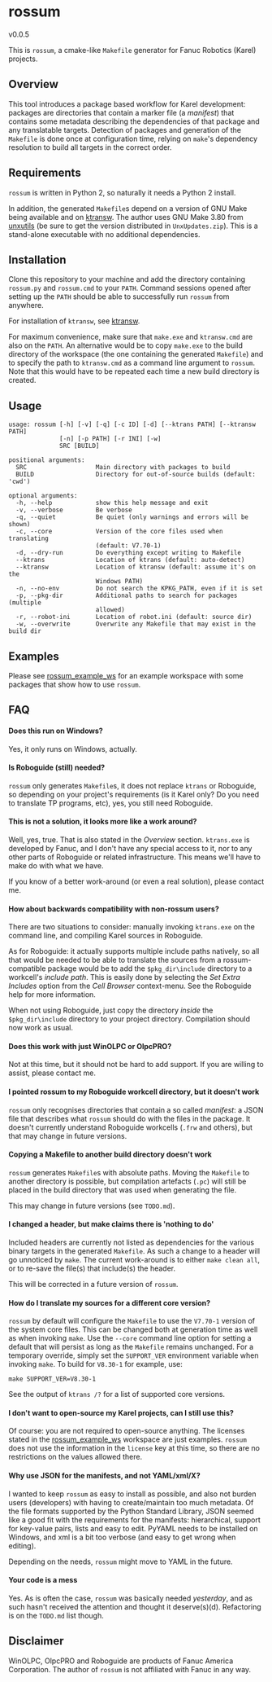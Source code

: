 # rossum
v0.0.5

This is `rossum`, a cmake-like `Makefile` generator for Fanuc Robotics (Karel)
projects.


## Overview

This tool introduces a package based workflow for Karel development: packages
are directories that contain a marker file (a *manifest*) that contains some
metadata describing the dependencies of that package and any translatable
targets. Detection of packages and generation of the `Makefile` is done once
at configuration time, relying on `make`'s dependency resolution to build
all targets in the correct order.


## Requirements

`rossum` is written in Python 2, so naturally it needs a Python 2 install.

In addition, the generated `Makefile`s depend on a version of GNU Make being
available and on [ktransw][]. The author uses GNU Make 3.80 from [unxutils][]
(be sure to get the version distributed in `UnxUpdates.zip`). This is a
stand-alone executable with no additional dependencies.


## Installation

Clone this repository to your machine and add the directory containing
`rossum.py` and `rossum.cmd` to your `PATH`. Command sessions opened after
setting up the `PATH` should be able to successfully run `rossum` from anywhere.

For installation of `ktransw`, see [ktransw][].

For maximum convenience, make sure that `make.exe` and `ktransw.cmd` are also
on the `PATH`. An alternative would be to copy `make.exe` to the build
directory of the workspace (the one containing the generated `Makefile`) and
to specify the path to `ktransw.cmd` as a command line argument to `rossum`.
Note that this would have to be repeated each time a new build directory is
created.


## Usage

```
usage: rossum [-h] [-v] [-q] [-c ID] [-d] [--ktrans PATH] [--ktransw PATH]
              [-n] [-p PATH] [-r INI] [-w]
              SRC [BUILD]

positional arguments:
  SRC                   Main directory with packages to build
  BUILD                 Directory for out-of-source builds (default: 'cwd')

optional arguments:
  -h, --help            show this help message and exit
  -v, --verbose         Be verbose
  -q, --quiet           Be quiet (only warnings and errors will be shown)
  -c, --core            Version of the core files used when translating
                        (default: V7.70-1)
  -d, --dry-run         Do everything except writing to Makefile
  --ktrans              Location of ktrans (default: auto-detect)
  --ktransw             Location of ktransw (default: assume it's on the
                        Windows PATH)
  -n, --no-env          Do not search the KPKG_PATH, even if it is set
  -p, --pkg-dir         Additional paths to search for packages (multiple
                        allowed)
  -r, --robot-ini       Location of robot.ini (default: source dir)
  -w, --overwrite       Overwrite any Makefile that may exist in the build dir
```


## Examples

Please see [rossum_example_ws][] for an example workspace with some packages
that show how to use `rossum`.


## FAQ

#### Does this run on Windows?
Yes, it only runs on Windows, actually.

#### Is Roboguide (still) needed?
`rossum` only generates `Makefile`s, it does not replace `ktrans` or Roboguide,
so depending on your project's requirements (is it Karel only? Do you need to
translate TP programs, etc), yes, you still need Roboguide.

#### This is not a solution, it looks more like a work around?
Well, yes, true. That is also stated in the *Overview* section. `ktrans.exe` is
developed by Fanuc, and I don't have any special access to it, nor to any
other parts of Roboguide or related infrastructure. This means we'll have to
make do with what we have.

If you know of a better work-around (or even a real solution), please contact
me.

#### How about backwards compatibility with non-rossum users?
There are two situations to consider: manually invoking `ktrans.exe` on the
command line, and compiling Karel sources in Roboguide.

As for Roboguide: it actually supports multiple include paths natively, so all
that would be needed to be able to translate the sources from a
rossum-compatible package would be to add the `$pkg_dir\include` directory to
a workcell's *include path*. This is easily done by selecting the *Set Extra
Includes* option from the *Cell Browser* context-menu. See the Roboguide help
for more information.

When not using Roboguide, just copy the directory *inside* the `$pkg_dir\include`
directory to your project directory. Compilation should now work as usual.

#### Does this work with just WinOLPC or OlpcPRO?
Not at this time, but it should not be hard to add support. If you are willing
to assist, please contact me.

#### I pointed rossum to my Roboguide workcell directory, but it doesn't work
`rossum` only recognises directories that contain a so called *manifest*: a
JSON file that describes what `rossum` should do with the files in the package.
It doesn't currently understand Roboguide workcells (`.frw` and others), but
that may change in future versions.

#### Copying a Makefile to another build directory doesn't work
`rossum` generates `Makefile`s with absolute paths. Moving the `Makefile` to
another directory is possible, but compilation artefacts (`.pc`) will still
be placed in the build directory that was used when generating the file.

This may change in future versions (see `TODO.md`).

#### I changed a header, but make claims there is 'nothing to do'
Included headers are currently not listed as dependencies for the various binary
targets in the generated `Makefile`. As such a change to a header will go
unnoticed by `make`. The current work-around is to either `make clean all`, or
to re-save the file(s) that include(s) the header.

This will be corrected in a future version of `rossum`.

#### How do I translate my sources for a different core version?
`rossum` by default will configure the `Makefile` to use the `V7.70-1` version
of the system core files. This can be changed both at generation time as well
as when invoking `make`. Use the `--core` command line option for setting a
default that will persist as long as the `Makefile` remains unchanged. For a
temporary override, simply set the `SUPPORT_VER` environment variable when
invoking `make`. To build for `V8.30-1` for example, use:

```
make SUPPORT_VER=V8.30-1
```

See the output of `ktrans /?` for a list of supported core versions.

#### I don't want to open-source my Karel projects, can I still use this?
Of course: you are not required to open-source anything. The licenses stated
in the [rossum_example_ws][] workspace are just examples. `rossum` does not
use the information in the `license` key at this time, so there are no
restrictions on the values allowed there.

#### Why use JSON for the manifests, and not YAML/xml/X?
I wanted to keep `rossum` as easy to install as possible, and also not burden
users (developers) with having to create/maintain too much metadata. Of the
file formats supported by the Python Standard Library, JSON seemed like a
good fit with the requirements for the manifests: hierarchical, support for
key-value pairs, lists and easy to edit. PyYAML needs to be installed on
Windows, and xml is a bit too verbose (and easy to get wrong when editing).

Depending on the needs, `rossum` might move to YAML in the future.

#### Your code is a mess
Yes. As is often the case, `rossum` was basically needed *yesterday*, and as
such hasn't received the attention and thought it deserve(s)(d). Refactoring
is on the `TODO.md` list though.


## Disclaimer

WinOLPC, OlpcPRO and Roboguide are products of Fanuc America Corporation. The
author of `rossum` is not affiliated with Fanuc in any way.



[ktransw]: https://github.com/gavanderhoorn/ktransw_py
[rossum_example_ws]: https://github.com/gavanderhoorn/rossum_example_ws
[unxutils]: http://unxutils.sourceforge.net
